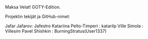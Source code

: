 Maksa Velat! GOTY-Edition.


Projektin tekijät ja GitHub-nimet:

Jafar Jafarov:  Jafestro 
Katariina Pelto-Timperi : katarilp
Ville Simola : Villesim
Pavel Shishkin : BurningStratus(User1337)
